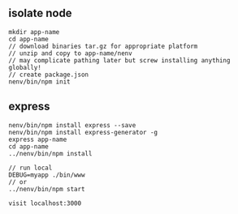 
## isolate node

    mkdir app-name
    cd app-name
    // download binaries tar.gz for appropriate platform
    // unzip and copy to app-name/nenv 
    // may complicate pathing later but screw installing anything globally!
    // create package.json
    nenv/bin/npm init

## express 

    nenv/bin/npm install express --save
    nenv/bin/npm install express-generator -g
    express app-name
    cd app-name
    ../nenv/bin/npm install

    // run local
    DEBUG=myapp ./bin/www
    // or
    ../nenv/bin/npm start

    visit localhost:3000

